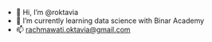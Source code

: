 - 👋 Hi, I’m @roktavia
- 🌱 I’m currently learning data science with Binar Academy
- 📫 rachmawati.oktavia@gmail.com

<!---
roktavia/roktavia is a ✨ special ✨ repository because its `README.md` (this file) appears on your GitHub profile.
You can click the Preview link to take a look at your changes.
--->
